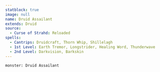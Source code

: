 ```yaml
---
statblock: true
image: null
name: Druid Assailant
extends: Druid
source:
  - Curse of Strahd: Reloaded
spells:
  - Cantrips: Druidcraft, Thorn Whip, Shillelagh
  - 1st Level: Earth Tremor, Longstrider, Healing Word, Thunderwave
  - 2nd Level: Darkvision, Barkskin
---
```


```statblock
monster: Druid Assailant
```

```dataviewjs
```